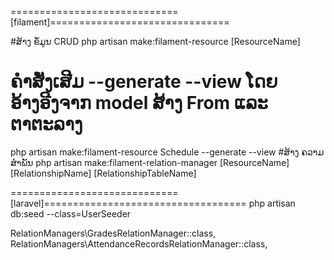 =============================[filament]===============================

#ສ້າງ ຂໍ້ມູນ CRUD
php artisan make:filament-resource [ResourceName]
# ຄຳສັ່ງເສີມ --generate --view ໂດຍອ້າງອີງຈາກ model ສ້າງ From ແລະ ຕາຕະລາງ
php artisan make:filament-resource Schedule --generate --view
#ສ້າງ ຄວາມສຳພັນ
php artisan make:filament-relation-manager [ResourceName] [RelationshipName] [RelationshipTableName]

=============================[laravel]===================================
php artisan db:seed --class=UserSeeder

RelationManagers\GradesRelationManager::class,
RelationManagers\AttendanceRecordsRelationManager::class,
